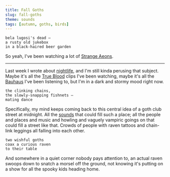 ```yaml
---
title: Fall Goths
slug: fall-goths
theme: sounds
tags: [autumn, goths, birds]
---
```


```
bela lugosi's dead —
a rusty old jukebox
in a black-haired beer garden
```

So yeah, I've been watching a lot of [Strange Aeons][1].

<!--more-->

---

Last week I wrote about [nightlife][2], and I'm still kinda perusing that subject. 
Maybe it's all the [True Blood][3] clips I've been watching, maybe it's all the [Bauhaus][4] I've been listening to, but I'm in a dark and stormy mood right now.

```
the clinking chains,
the slowly-snapping fishnets —
mating dance
```

Specifically, my mind keeps coming back to this central idea of a goth club street at midnight. 
All the [sounds][5] that could fill such a place; all the people and places and music and howling and vaguely vampiric goings on that could fill a street like that.
Crowds of people with raven tattoos and chain-link leggings all falling into each other.

```
two wishful goths
coax a curious raven
to their table
```

And somewhere in a quiet corner nobody pays attention to, an actual raven swoops down to snatch a morsel off the ground, not knowing it's putting on a show for all the spooky kids heading home.

[1]: https://youtu.be/n9Y5yIqYz24
[2]: /posts/2023/02/nightlife/
[3]: https://youtu.be/JELIMTzKpy0
[4]: https://youtu.be/OKRJfIPiJGY
[5]: /theme/sounds/

